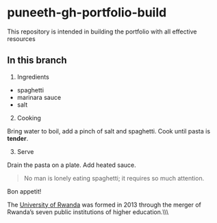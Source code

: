 # puneeth-gh-portfolio-build
 This repository is intended in building the portfolio with all effective resources


## In this branch 

1. Ingredients

- spaghetti
- marinara sauce
- salt

2. Cooking

Bring water to boil, add a pinch of salt and spaghetti. Cook until pasta is **tender**.

3. Serve

Drain the pasta on a plate. Add heated sauce. 

> No man is lonely eating spaghetti; it requires so much attention.

Bon appetit!



The [University of Rwanda](http://www.ur.ac.rw) was formed in 2013 through the merger of Rwanda’s seven public institutions of higher education.\\\\\\






